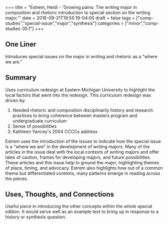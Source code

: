 +++
title = "Estrem, Heidi - 'Growing pains: The writing major in composition and rhetoric introduction to special section on the writing major.'"
date = 2018-09-21T19:55:19-04:00
draft = false
tags = ["comp-studies","special-issue","major","synthesis"]
categories = ["minor","comp-studies-35.1"]
+++
## One Liner
Introduces special issues on the major in writing and rhetoric as a "where we are."

## Summary
Uses curriculum redesign at Eastern Michigan University to highlight the local factors that went into the redesign. This curriculum redesign was driven by:

1. Needed rhetoric and composition disciplinarily history and research practices to bring coherence between masters program and undergraduate curriculum
2. Sense of possibilities
3. Kathleen Yancey's 2004 CCCCs address

Estrem uses the introduction of the issues to indicate how the special issue is a "where we are" in the development of writing majors. Many of the articles in the issue deal with the local contexts of writing majors and offer tales of caution, frames for developing majors, and future possibilities. These articles and this issue help to ground the major, highlighting themes of place, timing, and advocacy. Estrem also highlights how out of a common theme but differentiated contexts, many patterns emerge in reading across the pieces.

## Uses, Thoughts, and Connections
Useful piece in introducing the other concepts within the whole special edition. It would serve well as an example text to bring up in response to a history or synthesis question.
